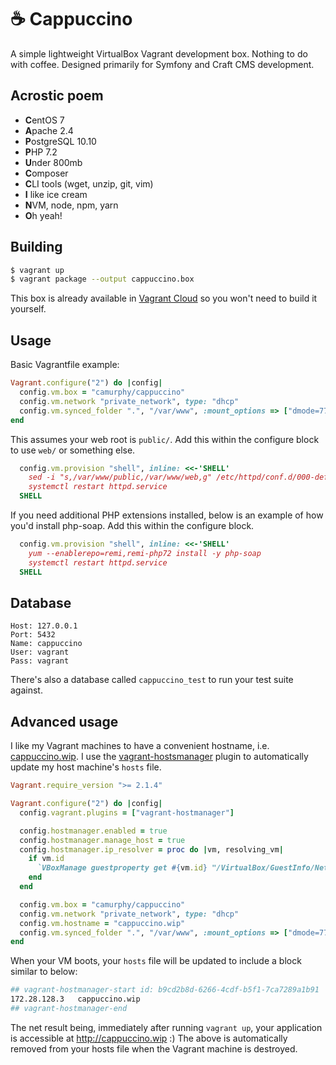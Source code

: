 ☕ Cappuccino
=============
A simple lightweight VirtualBox Vagrant development box. Nothing to do with coffee. Designed primarily for Symfony and Craft CMS
development.

Acrostic poem
-------------
* **C**entOS 7
* **A**pache 2.4
* **P**ostgreSQL 10.10
* **P**HP 7.2
* **U**nder 800mb 
* **C**omposer
* **C**LI tools (wget, unzip, git, vim)
* **I** like ice cream
* **N**VM, node, npm, yarn
* **O**h yeah!

Building
--------
```bash
$ vagrant up
$ vagrant package --output cappuccino.box
```
This box is already available in [Vagrant Cloud](https://app.vagrantup.com/camurphy/boxes/cappuccino) so you won't need to build it
yourself.

Usage
-----
Basic Vagrantfile example:
```ruby
Vagrant.configure("2") do |config|
  config.vm.box = "camurphy/cappuccino"
  config.vm.network "private_network", type: "dhcp"
  config.vm.synced_folder ".", "/var/www", :mount_options => ["dmode=777", "fmode=777"]
end
```

This assumes your web root is `public/`. Add this within the configure block to use `web/` or something else.
```ruby
  config.vm.provision "shell", inline: <<-'SHELL'
    sed -i "s,/var/www/public,/var/www/web,g" /etc/httpd/conf.d/000-default.conf
    systemctl restart httpd.service
  SHELL
```

If you need additional PHP extensions installed, below is an example of how you'd install php-soap. Add this within the
configure block.
```ruby
  config.vm.provision "shell", inline: <<-'SHELL'
    yum --enablerepo=remi,remi-php72 install -y php-soap
    systemctl restart httpd.service
  SHELL
```

Database
--------
```
Host: 127.0.0.1
Port: 5432
Name: cappuccino
User: vagrant
Pass: vagrant
```
There's also a database called `cappuccino_test` to run your test suite against.

Advanced usage
--------------
I like my Vagrant machines to have a convenient hostname, i.e. [cappuccino.wip](http://cappuccino.wip). I use the
[vagrant-hostsmanager](https://github.com/devopsgroup-io/vagrant-hostmanager) plugin to automatically update my host
machine's `hosts` file.
```ruby
Vagrant.require_version ">= 2.1.4"

Vagrant.configure("2") do |config|
  config.vagrant.plugins = ["vagrant-hostmanager"]

  config.hostmanager.enabled = true
  config.hostmanager.manage_host = true
  config.hostmanager.ip_resolver = proc do |vm, resolving_vm|
    if vm.id
      `VBoxManage guestproperty get #{vm.id} "/VirtualBox/GuestInfo/Net/1/V4/IP"`.split()[1]
    end
  end

  config.vm.box = "camurphy/cappuccino"
  config.vm.network "private_network", type: "dhcp"
  config.vm.hostname = "cappuccino.wip"
  config.vm.synced_folder ".", "/var/www", :mount_options => ["dmode=777", "fmode=777"]
end
```
When your VM boots, your `hosts` file will be updated to include a block similar to below:
```bash
## vagrant-hostmanager-start id: b9cd2b8d-6266-4cdf-b5f1-7ca7289a1b91
172.28.128.3   cappuccino.wip
## vagrant-hostmanager-end
```
The net result being, immediately after running `vagrant up`, your application is accessible at http://cappuccino.wip :)
The above is automatically removed from your hosts file when the Vagrant machine is destroyed.
